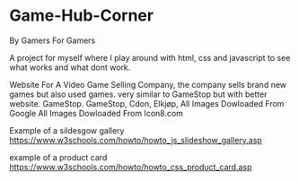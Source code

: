 # Game-Hub-Corner
By Gamers For Gamers 

A project for myself where I play around with html, css and javascript to see what works and what dont work.

<Descriptions Of The Idea>
Website For A Video Game Selling Company, the company sells brand new games but also used games. very similar to GameStop but with better website.

<Idea Inspirations>
GameStop.

<Website Design Inspirations>
GameStop, Cdon, Elkjøp, 

<Images Info>
All Images Dowloaded From Google

<Icons Info>
All Images Dowloaded From Icon8.com


Example of a sildesgow gallery
https://www.w3schools.com/howto/howto_js_slideshow_gallery.asp

example of a product card
https://www.w3schools.com/howto/howto_css_product_card.asp
